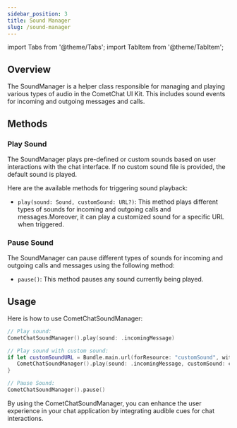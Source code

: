 ```yaml
---
sidebar_position: 3
title: Sound Manager
slug: /sound-manager
---
```


import Tabs from '@theme/Tabs';
import TabItem from '@theme/TabItem';

## Overview

The SoundManager is a helper class responsible for managing and playing various types of audio in the CometChat UI Kit. This includes sound events for incoming and outgoing messages and calls.

<!-- Before you can use the SoundManager, it must be initialized:

<Tabs>

<TabItem value="swift" label="Swift">

```swift
CometChatSoundManager soundManager = new CometChatSoundManager(context);
```

</TabItem>

</Tabs> -->

## Methods

### Play Sound

The SoundManager plays pre-defined or custom sounds based on user interactions with the chat interface. If no custom sound file is provided, the default sound is played.

Here are the available methods for triggering sound playback:

- `play(sound: Sound, customSound: URL?)`: This method plays different types of sounds for incoming and outgoing calls and messages.Moreover, it can play a customized sound for a specific URL when triggered.

### Pause Sound

The SoundManager can pause different types of sounds for incoming and outgoing calls and messages using the following method:

- `pause()`: This method pauses any sound currently being played.

## Usage

Here is how to use CometChatSoundManager:

```swift
// Play sound:
CometChatSoundManager().play(sound: .incomingMessage)

// Play sound with custom sound:
if let customSoundURL = Bundle.main.url(forResource: "customSound", withExtension: "wav") {
   CometChatSoundManager().play(sound: .incomingMessage, customSound: customSoundURL)
}

// Pause Sound:
CometChatSoundManager().pause()
```

By using the CometChatSoundManager, you can enhance the user experience in your chat application by integrating audible cues for chat interactions.
